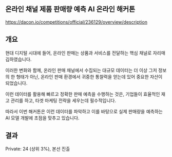## 온라인 채널 제품 판매량 예측 AI 온라인 해커톤
https://dacon.io/competitions/official/236129/overview/description

## 개요
현대 디지털 시대에 들어, 온라인 판매는 상품과 서비스를 전달하는 핵심 채널로 자리매김하였습니다.

이러한 변화와 함께, 온라인 판매 채널에서 수집되는 대규모 데이터는 더 이상 그저 정보의 한 형태가 아닌, 온라인 판매 환경에서 귀중한 통찰력을 얻는데 있어 중요한 자산이 되었습니다.

이런 데이터를 활용해 빠르고 정확한 판매 예측을 수행하는 것은, 기업들이 효율적인 재고 관리를 하고, 타겟 마케팅 전략을 세우는데 필수적입니다. 

따라서 이번 해커톤은 이런 데이터를 파악하고 이를 바탕으로 실제 판매량을 예측하는 AI 모델 개발에 초점을 맞추고 있습니다. 

## 결과
Private: 24 (상위 3%), 본선 진출
